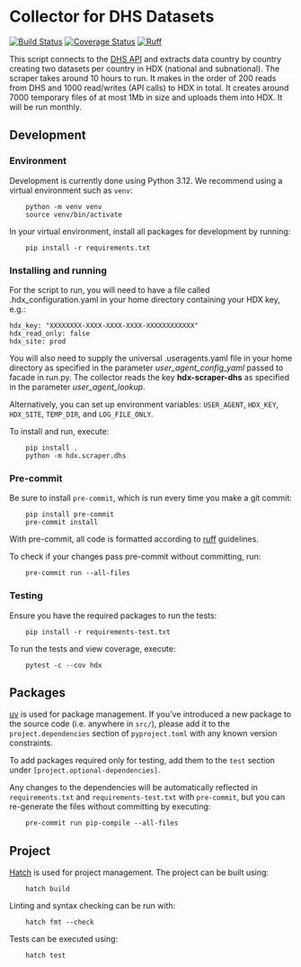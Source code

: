 # Collector for DHS Datasets
[![Build Status](https://github.com/OCHA-DAP/hdx-scraper-dhs/actions/workflows/run-python-tests.yaml/badge.svg)](https://github.com/OCHA-DAP/hdx-scraper-dhs/actions/workflows/run-python-tests.yaml)
[![Coverage Status](https://coveralls.io/repos/github/OCHA-DAP/hdx-scraper-dhs/badge.svg?branch=main&ts=1)](https://coveralls.io/github/OCHA-DAP/hdx-scraper-dhs?branch=main)
[![Ruff](https://img.shields.io/endpoint?url=https://raw.githubusercontent.com/astral-sh/ruff/main/assets/badge/v2.json)](https://github.com/astral-sh/ruff)

This script connects to the [DHS API](http://api.dhsprogram.com/#/api-data.cfm) and
extracts data country by country creating two datasets per country in HDX (national and
subnational). The scraper takes around 10 hours to run. It makes in the order of 200
reads from DHS and 1000 read/writes (API calls) to HDX in total. It creates around 7000
temporary files of at most 1Mb in size and uploads them into HDX. It will be run
monthly.

## Development

### Environment

Development is currently done using Python 3.12. We recommend using a virtual
environment such as ``venv``:

```shell
    python -m venv venv
    source venv/bin/activate
```

In your virtual environment, install all packages for development by running:

```shell
    pip install -r requirements.txt
```

### Installing and running


For the script to run, you will need to have a file called
.hdx_configuration.yaml in your home directory containing your HDX key, e.g.:

    hdx_key: "XXXXXXXX-XXXX-XXXX-XXXX-XXXXXXXXXXXX"
    hdx_read_only: false
    hdx_site: prod

 You will also need to supply the universal .useragents.yaml file in your home
 directory as specified in the parameter *user_agent_config_yaml* passed to
 facade in run.py. The collector reads the key
 **hdx-scraper-dhs** as specified in the parameter
 *user_agent_lookup*.

 Alternatively, you can set up environment variables: `USER_AGENT`, `HDX_KEY`,
`HDX_SITE`, `TEMP_DIR`, and `LOG_FILE_ONLY`.

To install and run, execute:

```shell
    pip install .
    python -m hdx.scraper.dhs
```

### Pre-commit

Be sure to install `pre-commit`, which is run every time you make a git commit:

```shell
    pip install pre-commit
    pre-commit install
```

With pre-commit, all code is formatted according to
[ruff](https://docs.astral.sh/ruff/) guidelines.

To check if your changes pass pre-commit without committing, run:

```shell
    pre-commit run --all-files
```

### Testing

Ensure you have the required packages to run the tests:

```shell
    pip install -r requirements-test.txt
```

To run the tests and view coverage, execute:

```shell
    pytest -c --cov hdx
```

## Packages

[uv](https://github.com/astral-sh/uv) is used for package management.  If
you’ve introduced a new package to the source code (i.e. anywhere in `src/`),
please add it to the `project.dependencies` section of `pyproject.toml` with
any known version constraints.

To add packages required only for testing, add them to the `test` section under
`[project.optional-dependencies]`.

Any changes to the dependencies will be automatically reflected in
`requirements.txt` and `requirements-test.txt` with `pre-commit`, but you can
re-generate the files without committing by executing:

```shell
    pre-commit run pip-compile --all-files
```

## Project

[Hatch](https://hatch.pypa.io/) is used for project management. The project can be built using:

```shell
    hatch build
```

Linting and syntax checking can be run with:

```shell
    hatch fmt --check
```

Tests can be executed using:

```shell
    hatch test
```
